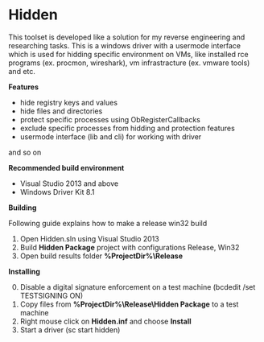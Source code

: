 # Hidden

This toolset is developed like a solution for my reverse engineering and researching tasks. This is a windows driver with a usermode interface which is used for hidding specific environment on VMs, like installed rce programs (ex. procmon, wireshark), vm infrastracture (ex. vmware tools) and etc. 

**Features**

- hide registry keys and values
- hide files and directories
- protect specific processes using ObRegisterCallbacks
- exclude specific processes from hidding and protection features
- usermode interface (lib and cli) for working with driver

and so on

**Recommended build environment**

- Visual Studio 2013 and above
- Windows Driver Kit 8.1

**Building**

Following guide explains how to make a release win32 build
1. Open Hidden.sln using Visual Studio 2013
2. Build **Hidden Package** project with configurations Release, Win32
3. Open build results folder **%ProjectDir%\Release**

**Installing**

0. Disable a digital signature enforcement on a test machine (bcdedit /set TESTSIGNING ON)
1. Copy files from **%ProjectDir%\Release\Hidden Package** to a test machine
2. Right mouse click on **Hidden.inf** and choose **Install**
3. Start a driver (sc start hidden)
